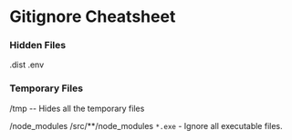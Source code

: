 # Gitignore Cheatsheet
### Hidden Files
.dist
.env
### Temporary Files
/tmp -- Hides all the temporary files


/node_modules
/src/**/node_modules
`*.exe` - Ignore all executable files.